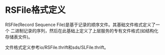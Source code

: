 RSFile格式定义
============

RSFile(Record Sequence File)是基于记录的顺序文件。其基础文件格式定义了一个
二进制记录的序列，然后在此基础上定义了上层服务的专有文件格式(如结构化存储表文件)。

文件格式定义参考io/RSFile.thrift和sds/SLFile.thrift。
